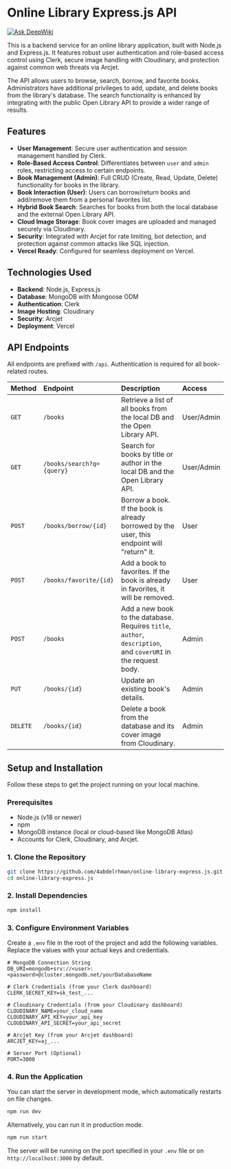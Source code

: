# Online Library Express.js API
[![Ask DeepWiki](https://devin.ai/assets/askdeepwiki.png)](https://deepwiki.com/4abdelrhman/online-Library-Express.js.git)

This is a backend service for an online library application, built with Node.js and Express.js. It features robust user authentication and role-based access control using Clerk, secure image handling with Cloudinary, and protection against common web threats via Arcjet.

The API allows users to browse, search, borrow, and favorite books. Administrators have additional privileges to add, update, and delete books from the library's database. The search functionality is enhanced by integrating with the public Open Library API to provide a wider range of results.

## Features

-   **User Management**: Secure user authentication and session management handled by Clerk.
-   **Role-Based Access Control**: Differentiates between `user` and `admin` roles, restricting access to certain endpoints.
-   **Book Management (Admin)**: Full CRUD (Create, Read, Update, Delete) functionality for books in the library.
-   **Book Interaction (User)**: Users can borrow/return books and add/remove them from a personal favorites list.
-   **Hybrid Book Search**: Searches for books from both the local database and the external Open Library API.
-   **Cloud Image Storage**: Book cover images are uploaded and managed securely via Cloudinary.
-   **Security**: Integrated with Arcjet for rate limiting, bot detection, and protection against common attacks like SQL injection.
-   **Vercel Ready**: Configured for seamless deployment on Vercel.

## Technologies Used

-   **Backend**: Node.js, Express.js
-   **Database**: MongoDB with Mongoose ODM
-   **Authentication**: Clerk
-   **Image Hosting**: Cloudinary
-   **Security**: Arcjet
-   **Deployment**: Vercel

## API Endpoints

All endpoints are prefixed with `/api`. Authentication is required for all book-related routes.

| Method | Endpoint                    | Description                                                                                                   | Access     |
| :----- | :-------------------------- | :------------------------------------------------------------------------------------------------------------ | :--------- |
| `GET`  | `/books`                    | Retrieve a list of all books from the local DB and the Open Library API.                                      | User/Admin |
| `GET`  | `/books/search?q={query}`   | Search for books by title or author in the local DB and the Open Library API.                                 | User/Admin |
| `POST` | `/books/borrow/{id}`        | Borrow a book. If the book is already borrowed by the user, this endpoint will "return" it.                   | User       |
| `POST` | `/books/favorite/{id}`      | Add a book to favorites. If the book is already in favorites, it will be removed.                             | User       |
| `POST` | `/books`                    | Add a new book to the database. Requires `title`, `author`, `description`, and `coverURI` in the request body. | Admin      |
| `PUT`  | `/books/{id}`               | Update an existing book's details.                                                                            | Admin      |
| `DELETE`| `/books/{id}`              | Delete a book from the database and its cover image from Cloudinary.                                          | Admin      |

## Setup and Installation

Follow these steps to get the project running on your local machine.

### Prerequisites

-   Node.js (v18 or newer)
-   npm
-   MongoDB instance (local or cloud-based like MongoDB Atlas)
-   Accounts for Clerk, Cloudinary, and Arcjet.

### 1. Clone the Repository

```bash
git clone https://github.com/4abdelrhman/online-library-express.js.git
cd online-library-express.js
```

### 2. Install Dependencies

```bash
npm install
```

### 3. Configure Environment Variables

Create a `.env` file in the root of the project and add the following variables. Replace the values with your actual keys and credentials.

```env
# MongoDB Connection String
DB_URI=mongodb+srv://<user>:<password>@cluster.mongodb.net/yourDatabaseName

# Clerk Credentials (from your Clerk dashboard)
CLERK_SECRET_KEY=sk_test_...

# Cloudinary Credentials (from your Cloudinary dashboard)
CLOUDINARY_NAME=your_cloud_name
CLOUDINARY_API_KEY=your_api_key
CLOUDINARY_API_SECRET=your_api_secret

# Arcjet Key (from your Arcjet dashboard)
ARCJET_KEY=aj_...

# Server Port (Optional)
PORT=3000
```

### 4. Run the Application

You can start the server in development mode, which automatically restarts on file changes.

```bash
npm run dev
```

Alternatively, you can run it in production mode.

```bash
npm run start
```

The server will be running on the port specified in your `.env` file or on `http://localhost:3000` by default.
